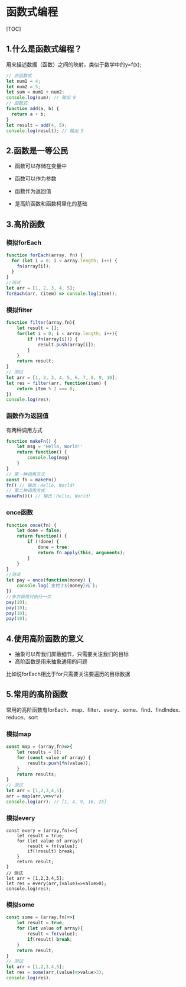 # 函数式编程

[TOC]

## 1.什么是函数式编程？

用来描述数据（函数）之间的映射，类似于数学中的y=f(x);

```js
// 非函数式
let num1 = 4;
let num2 = 5;
let sum = num1 + num2;
console.log(sum); // 输出 9
// 函数式
function add(a, b) {
  return a + b;
}
let result = add(4, 5);
console.log(result); // 输出 9

```

## 2.函数是一等公民

* 函数可以存储在变量中
* 函数可以作为参数
* 函数作为返回值

* 是高阶函数和函数柯里化的基础

## 3.高阶函数

### 模拟forEach

```js
function forEach(array, fn) {
  for (let i = 0; i < array.length; i++) {
    fn(array[i]);
  }
}
//测试
let arr = [1, 2, 3, 4, 5];
forEach(arr, (item) => console.log(item));
```

### 模拟filter

```js
function filter(array,fn){
    let result = [];
    for(let i = 0; i < array.length; i++){
        if (fn(array[i])) {
            result.push(array[i]);
        }
    }
    return result;
}
// 测试
let arr = [1, 2, 3, 4, 5, 6, 7, 8, 9, 10];
let res = filter(arr, function(item) {
    return item % 2 === 0;
})
console.log(res);
```



### 函数作为返回值

有两种调用方式

```js
function makeFn() {
    let msg = 'Hello, World!'
    return function() {
        console.log(msg)
    }
}
// 第一种调用方式
const fn = makeFn()
fn() // 输出：Hello, World!
// 第二种调用方式
makeFn()() // 输出：Hello, World!
```



### once函数

```js
function once(fn) {
    let done = false;
    return function() {
        if (!done) {
            done = true;
            return fn.apply(this, arguments);
        }
    }
}
//测试
let pay = once(function(money) {
    console.log(`支付了${money}元`);
})
//多次调用只执行一次
pay(10);
pay(10);
pay(10);
pay(10);

```





## 4.使用高阶函数的意义

* 抽象可以帮我们屏蔽细节，只需要关注我们的目标
* 高阶函数是用来抽象通用的问题

比如说forEach相比于for只需要关注要遍历的目标数据

## 5.常用的高阶函数

常用的高阶函数有forEach、map、filter、every、some、find、findIndex、reduce、sort

### **模拟map**

```js
const map = (array,fn)=>{
    let results = [];
    for (const value of array) {
        results.push(fn(value));
    }
    return results;
}
// 测试
let arr = [1,2,3,4,5];
arr = map(arr,v=>v*v)
console.log(arr); // [1, 4, 9, 16, 25]
```



### 模拟every

```
const every = (array,fn)=>{
    let result = true;
    for (let value of array){
        result = fn(value);
        if(!result) break;
    }
    return result;
}
// 测试
let arr = [1,2,3,4,5];
let res = every(arr,(value)=>value>0);
console.log(res);
```

### 模拟some

```js
const some = (array,fn)=>{
    let result = true;
    for (let value of array){
        result = fn(value);
        if(result) break;
    }
    return result;
}
// 测试
let arr = [1,2,3,4,5];
let res = some(arr,(value)=>value>3);
console.log(res);
```

